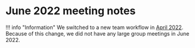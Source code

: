 # June 2022 meeting notes

!!! info "Information"
    We switched to a new team workflow in [April 2022](/team/meeting-notes/2022/04/2022-04). Because of this change, we did not have any large group meetings in June 2022.

